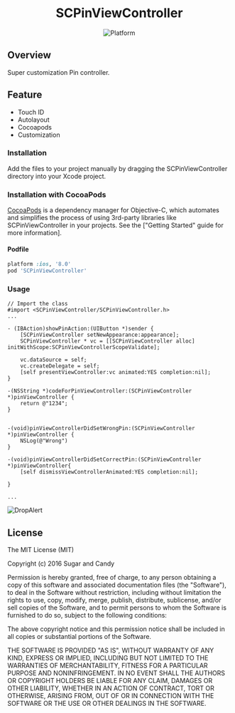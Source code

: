 <h1 align="center"> SCPinViewController </h1>

<p align="center">
<img src="https://img.shields.io/cocoapods/p/DeepLinkSDK.svg?style=flat" alt="Platform" /></a>
</p>

Overview
-------------
Super customization Pin controller.

Feature
-------------
- Touch ID
- Autolayout
- Cocoapods
- Customization

### Installation
Add the files to your project manually by dragging the SCPinViewController directory into your Xcode project.


### Installation with CocoaPods

[CocoaPods](http://cocoapods.org) is a dependency manager for Objective-C, which automates and simplifies the process of using 3rd-party libraries like SCPinViewController in your projects. See the ["Getting Started" guide for more information].


#### Podfile

```ruby
platform :ios, '8.0'
pod 'SCPinViewController'

```


### Usage

```
// Import the class
#import <SCPinViewController/SCPinViewController.h>
...

- (IBAction)showPinAction:(UIButton *)sender {
    [SCPinViewController setNewAppearance:appearance];
    SCPinViewController * vc = [[SCPinViewController alloc] initWithScope:SCPinViewControllerScopeValidate];

    vc.dataSource = self;
    vc.createDelegate = self;
    [self presentViewController:vc animated:YES completion:nil];
}

-(NSString *)codeForPinViewController:(SCPinViewController *)pinViewController {
    return @"1234";
}


-(void)pinViewControllerDidSetWrongPin:(SCPinViewController *)pinViewController {
	NSLog(@"Wrong")
}

-(void)pinViewControllerDidSetСorrectPin:(SCPinViewController *)pinViewController{
    [self dismissViewControllerAnimated:YES completion:nil];

}

...

```

![DropAlert](https://github.com/SugarAndCandy/SCPinViewController/blob/master/Screen.png)


License
-------------------------------------------------------
The MIT License (MIT)

Copyright (c) 2016 Sugar and Candy

Permission is hereby granted, free of charge, to any person obtaining a copy
of this software and associated documentation files (the "Software"), to deal
in the Software without restriction, including without limitation the rights
to use, copy, modify, merge, publish, distribute, sublicense, and/or sell
copies of the Software, and to permit persons to whom the Software is
furnished to do so, subject to the following conditions:

The above copyright notice and this permission notice shall be included in all
copies or substantial portions of the Software.

THE SOFTWARE IS PROVIDED "AS IS", WITHOUT WARRANTY OF ANY KIND, EXPRESS OR
IMPLIED, INCLUDING BUT NOT LIMITED TO THE WARRANTIES OF MERCHANTABILITY,
FITNESS FOR A PARTICULAR PURPOSE AND NONINFRINGEMENT. IN NO EVENT SHALL THE
AUTHORS OR COPYRIGHT HOLDERS BE LIABLE FOR ANY CLAIM, DAMAGES OR OTHER
LIABILITY, WHETHER IN AN ACTION OF CONTRACT, TORT OR OTHERWISE, ARISING FROM,
OUT OF OR IN CONNECTION WITH THE SOFTWARE OR THE USE OR OTHER DEALINGS IN THE
SOFTWARE.